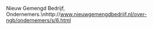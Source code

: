 Nieuw Gemengd Bedrijf, Ondernemers.\nhttp://www.nieuwgemengdbedrijf.nl/over-ngb/ondernemers/s/6.html